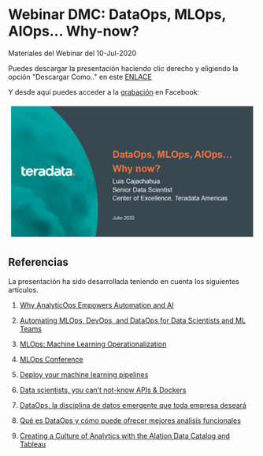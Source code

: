 # Webinar DMC: DataOps, MLOps, AIOps... Why-now?

Materiales del Webinar del 10-Jul-2020

Puedes descargar la presentación haciendo clic derecho y eligiendo la opción "Descargar Como.." en este [ENLACE](docs/OpsWhyNow.pdf)

Y desde aquí puedes acceder a la [grabación](https://es-la.facebook.com/datamining.pe/videos/vb.101915079868800/732000480913804/) en Facebook:

[![IMAGEN](docs/ops_webinar.png)](https://es-la.facebook.com/datamining.pe/videos/vb.101915079868800/732000480913804/)


## Referencias

La presentación ha sido desarrollada teniendo en cuenta los siguientes artículos.

1. [Why AnalyticOps Empowers Automation and AI](https://www.teradata.com/Blogs/Why-AnalyticOps-Empowers-Automation-and-AI)

2. [Automating MLOps, DevOps, and DataOps for Data Scientists and ML Teams](https://blog.netapp.com/data-science-pipeline-solution)

3. [MLOps: Machine Learning Operationalization](https://www.activestate.com/wp-content/uploads/2018/10/webinar-slides-mlops.pdf)

4. [MLOps Conference](https://www.youtube.com/watch?v=4dpGx8peO9w&list=PLH8M0UOY0uy6d_n3vEQe6J_gRBUrISF9m)

5. [Deploy your machine learning pipelines](https://medium.com/@igorzabukovec/deploy-your-machine-learning-pipelines-28007b985202)

6. [Data scientists, you can’t not-know APIs & Dockers](https://www.datasciencecentral.com/profiles/blogs/data-scientists-you-can-t-not-know-apis-amp-dockers)

7. [DataOps, la disciplina de datos emergente que toda empresa deseará](https://blogthinkbig.com/dataops-tecnologia-datos-emergente)

8. [Qué es DataOps y cómo puede ofrecer mejores análisis funcionales](https://discoverthenew.ituser.es/predictive-analytics/2018/03/que-es-dataops-y-como-puede-ofrecer-mejores-analisis-funcionales)

9. [Creating a Culture of Analytics with the Alation Data Catalog and Tableau](https://tc-europe19.tableau.com/learn/sessions/912?_ga=2.208544091.850077532.1594346465-105413372.1589231910)


